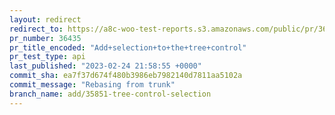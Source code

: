 ```yaml
---
layout: redirect
redirect_to: https://a8c-woo-test-reports.s3.amazonaws.com/public/pr/36435/api/index.html
pr_number: 36435
pr_title_encoded: "Add+selection+to+the+tree+control"
pr_test_type: api
last_published: "2023-02-24 21:58:55 +0000"
commit_sha: ea7f37d674f480b3986eb7982140d7811aa5102a
commit_message: "Rebasing from trunk"
branch_name: add/35851-tree-control-selection
---
```

